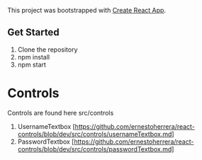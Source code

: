This project was bootstrapped with [Create React App](https://github.com/facebookincubator/create-react-app).

## Get Started

1. Clone the repository
2. npm install
3. npm start

# Controls

Controls are found here src/controls

1. UsernameTextbox [https://github.com/ernestoherrera/react-controls/blob/dev/src/controls/usernameTextbox.md]
2. PasswordTextbox [https://github.com/ernestoherrera/react-controls/blob/dev/src/controls/passwordTextbox.md]